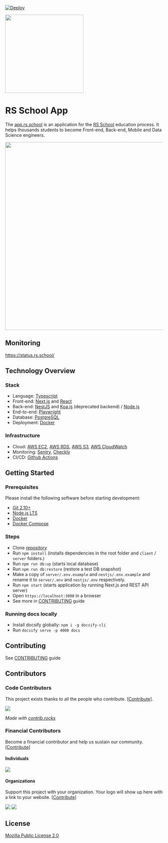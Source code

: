 [![Deploy](https://github.com/rolling-scopes/rsschool-app/actions/workflows/deploy.yaml/badge.svg?branch=master)](https://github.com/rolling-scopes/rsschool-app/actions/workflows/deploy.yaml)

<img src="https://www.rs.school/images/rs_school.svg" width="250px"/>

# RS School App

The [app.rs.school](https://app.rs.school) is an application for the [RS School](https://rs.school) education process. It helps thousands students to become Front-end, Back-end, Mobile and Data Science engineers.

<img src="https://user-images.githubusercontent.com/618807/138608245-f00471ce-f982-4901-a32e-7246720ed13b.png" width="600px"/>

## Monitoring

https://status.rs.school/

## Technology Overview

### Stack

- Language: [Typescript](https://www.typescriptlang.org/)
- Front-end: [Next.js](https://nextjs.org/) and [React](https://reactjs.org/)
- Back-end: [NestJS](https://nestjs.com/) and [Koa.js](https://koajs.com/) (deprecated backend) / [Node.js](https://nodejs.org/en/)
- End-to-end: [Playwright](https://playwright.dev/)
- Database: [PostgreSQL](https://www.postgresql.org/)
- Deployment: [Docker](https://www.docker.com/)

### Infrastructure

- Cloud: [AWS EC2](https://aws.amazon.com/ec2/), [AWS RDS](https://aws.amazon.com/rds/postgresql/), [AWS S3](https://aws.amazon.com/s3/), [AWS CloudWatch](https://aws.amazon.com/cloudwatch/)
- Monitoring: [Sentry](https://rs-school.sentry.io/), [Checkly](https://app.checklyhq.com/)
- CI/CD: [Github Actions](https://github.com/rolling-scopes/rsschool-app/tree/master/.github/workflows)

## Getting Started

### Prerequisites

Please install the following software before starting development:

- [Git 2.10+](https://git-scm.com/downloads)
- [Node.js LTS](https://nodejs.org/en/download/)
- [Docker](https://docs.docker.com/install/)
- [Docker Compose](https://docs.docker.com/compose/install/)

### Steps

- Clone [repository](https://github.com/rolling-scopes/rsschool-app)
- Run `npm install` (installs dependencies in the root folder and `client` / `server` folders.)
- Run `npm run db:up` (starts local database)
- Run `npm run db:restore` (restore a test DB snapshot)
- Make a copy of `server/.env.example` and `nestjs/.env.example` and rename it to `server/.env` and `nestjs/.env` respectively.
- Run `npm start` (starts application by running Next.js and REST API server)
- Open `https://localhost:3000` in a browser
- See more in [CONTRIBUTING](https://github.com/rolling-scopes/rsschool-app/blob/master/CONTRIBUTING.md) guide

### Running docs locally

- Install docsify globally: `npm i -g docsify-cli`
- Run `docsify serve -p 4000 docs`

## Contributing

See [CONTRIBUTING](https://github.com/rolling-scopes/rsschool-app/blob/master/CONTRIBUTING.md) guide

## Contributors

### Code Contributors

This project exists thanks to all the people who contribute. [[Contribute](CONTRIBUTING.md)].

<a href="https://github.com/rolling-scopes/rsschool-app/graphs/contributors">
  <img src="https://contrib.rocks/image?repo=rolling-scopes/rsschool-app" />
</a>

_Made with [contrib.rocks](https://contrib.rocks)_

### Financial Contributors

Become a financial contributor and help us sustain our community. [[Contribute](https://opencollective.com/rsschool/contribute)]

#### Individuals

<a href="https://opencollective.com/rsschool"><img src="https://opencollective.com/rsschool/individuals.svg?width=890"></a>

#### Organizations

Support this project with your organization. Your logo will show up here with a link to your website. [[Contribute](https://opencollective.com/rsschool/contribute)]

<a href="https://opencollective.com/rsschool/organization/0/website"><img src="https://opencollective.com/rsschool/organization/0/avatar.svg"></a>
<a href="https://opencollective.com/rsschool/organization/1/website"><img src="https://opencollective.com/rsschool/organization/1/avatar.svg"></a>

## License

[Mozilla Public License 2.0](https://github.com/rolling-scopes/rsschool-app/blob/master/LICENSE)
